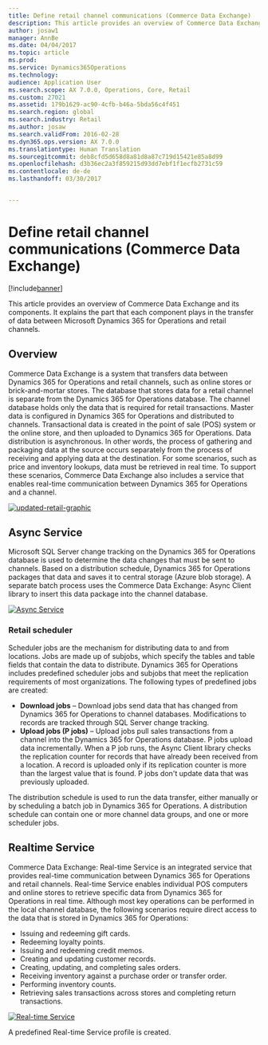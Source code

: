 ```yaml
---
title: Define retail channel communications (Commerce Data Exchange)
description: This article provides an overview of Commerce Data Exchange and its components. It explains the part that each component plays in the transfer of data between Microsoft Dynamics 365 for Operations and retail channels.
author: josaw1
manager: AnnBe
ms.date: 04/04/2017
ms.topic: article
ms.prod: 
ms.service: Dynamics365Operations
ms.technology: 
audience: Application User
ms.search.scope: AX 7.0.0, Operations, Core, Retail
ms.custom: 27021
ms.assetid: 179b1629-ac90-4cfb-b46a-5bda56c4f451
ms.search.region: global
ms.search.industry: Retail
ms.author: josaw
ms.search.validFrom: 2016-02-28
ms.dyn365.ops.version: AX 7.0.0
ms.translationtype: Human Translation
ms.sourcegitcommit: deb8cfd5d658d8a81d8a87c719d15421e85a8d99
ms.openlocfilehash: d3b36ec2a3f859215d93dd7ebf1f1ecfb2731c59
ms.contentlocale: de-de
ms.lasthandoff: 03/30/2017


---
```


# <a name="define-retail-channel-communications-commerce-data-exchange"></a>Define retail channel communications (Commerce Data Exchange)

[!include[banner](../includes/banner.md)]


This article provides an overview of Commerce Data Exchange and its components. It explains the part that each component plays in the transfer of data between Microsoft Dynamics 365 for Operations and retail channels.

<a name="overview"></a>Overview
--------

Commerce Data Exchange is a system that transfers data between Dynamics 365 for Operations and retail channels, such as online stores or brick-and-mortar stores. The database that stores data for a retail channel is separate from the Dynamics 365 for Operations database. The channel database holds only the data that is required for retail transactions. Master data is configured in Dynamics 365 for Operations and distributed to channels. Transactional data is created in the point of sale (POS) system or the online store, and then uploaded to Dynamics 365 for Operations. Data distribution is asynchronous. In other words, the process of gathering and packaging data at the source occurs separately from the process of receiving and applying data at the destination. For some scenarios, such as price and inventory lookups, data must be retrieved in real time. To support these scenarios, Commerce Data Exchange also includes a service that enables real-time communication between Dynamics 365 for Operations and a channel. 

[![updated-retail-graphic](./media/updated-retail-graphic.png)](./media/updated-retail-graphic.png)  

## <a name="async-service"></a>Async Service
Microsoft SQL Server change tracking on the Dynamics 365 for Operations database is used to determine the data changes that must be sent to channels. Based on a distribution schedule, Dynamics 365 for Operations packages that data and saves it to central storage (Azure blob storage). A separate batch process uses the Commerce Data Exchange: Async Client library to insert this data package into the channel database. 

[![Async Service](./media/async-300x239.png)](./media/async.png)

### <a name="retail-scheduler"></a>Retail scheduler

Scheduler jobs are the mechanism for distributing data to and from locations. Jobs are made up of subjobs, which specify the tables and table fields that contain the data to distribute. Dynamics 365 for Operations includes predefined scheduler jobs and subjobs that meet the replication requirements of most organizations. The following types of predefined jobs are created:

-   **Download jobs** – Download jobs send data that has changed from Dynamics 365 for Operations to channel databases. Modifications to records are tracked through SQL Server change tracking.
-   **Upload jobs (P jobs)** – Upload jobs pull sales transactions from a channel into the Dynamics 365 for Operations database. P jobs upload data incrementally. When a P job runs, the Async Client library checks the replication counter for records that have already been received from a location. A record is uploaded only if its replication counter is more than the largest value that is found. P jobs don't update data that was previously uploaded.

The distribution schedule is used to run the data transfer, either manually or by scheduling a batch job in Dynamics 365 for Operations. A distribution schedule can contain one or more channel data groups, and one or more scheduler jobs.

## <a name="realtime-service"></a>Realtime Service
Commerce Data Exchange: Real-time Service is an integrated service that provides real-time communication between Dynamics 365 for Operations and retail channels. Real-time Service enables individual POS computers and online stores to retrieve specific data from Dynamics 365 for Operations in real time. Although most key operations can be performed in the local channel database, the following scenarios require direct access to the data that is stored in Dynamics 365 for Operations:

-   Issuing and redeeming gift cards.
-   Redeeming loyalty points.
-   Issuing and redeeming credit memos.
-   Creating and updating customer records.
-   Creating, updating, and completing sales orders.
-   Receiving inventory against a purchase order or transfer order.
-   Performing inventory counts.
-   Retrieving sales transactions across stores and completing return transactions.

[![Real-time Service](./media/rts.png)](./media/rts.png) 

A predefined Real-time Service profile is created.




